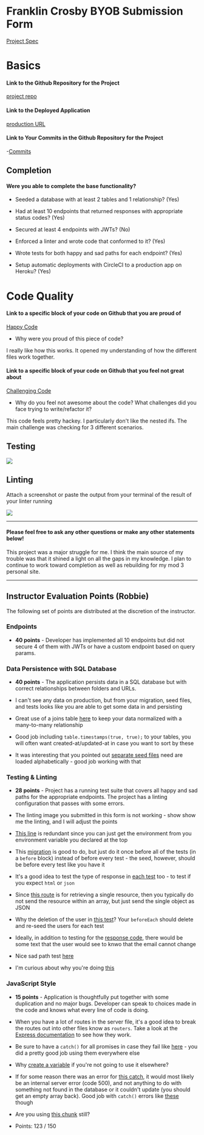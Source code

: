 # Franklin Crosby BYOB Submission Form

[Project Spec](http://frontend.turing.io/projects/build-your-own-backend.html)

# Basics

#### Link to the Github Repository for the Project
[project repo](https://github.com/Obleo33/byob.git)

#### Link to the Deployed Application
[production URL](https://fcbyob.herokuapp.com/)

#### Link to Your Commits in the Github Repository for the Project

-[Commits](https://github.com/Obleo33/byob/commits/master)

## Completion

#### Were you able to complete the base functionality?

* Seeded a database with at least 2 tables and 1 relationship?
(Yes)

* Had at least 10 endpoints that returned responses with appropriate status codes?
(Yes)

* Secured at least 4 endpoints with JWTs?
(No)

* Enforced a linter and wrote code that conformed to it?
(Yes)

* Wrote tests for both happy and sad paths for each endpoint?
(Yes)

* Setup automatic deployments with CircleCI to a production app on Heroku?
(Yes)

# Code Quality

#### Link to a specific block of your code on Github that you are proud of
[Happy Code](https://github.com/Obleo33/byob/blob/master/csv_converter.js#L1-L18)

* Why were you proud of this piece of code?

I really like how this works. It opened my understanding of how the different files work together. 

#### Link to a specific block of your code on Github that you feel not great about
[Challenging Code](https://github.com/Obleo33/byob/blob/master/csv_converter.js#L1-L18)

* Why do you feel not awesome about the code? What challenges did you face trying to write/refactor it?

This code feels pretty hackey. I particularly don't like the nested ifs. The main challenge was checking for 3 different scenarios. 

## Testing

![](http://i.imgur.com/TcCVSdz.png)

## Linting

Attach a screenshot or paste the output from your terminal of the result of your linter running

![](eslint-config-airbnb-base)

-----

#### Please feel free to ask any other questions or make any other statements below!

This project was a major struggle for me. I think the main source of my trouble was that it shined a light on all the gaps in my knowledge. I plan to continue to work toward completion as well as rebuilding for my mod 3 personal site.

-----

## Instructor Evaluation Points (Robbie)

The following set of points are distributed at the discretion of the instructor.

### Endpoints

* **40 points** - Developer has implemented all 10 endpoints but did not secure 4 of them with JWTs or have a custom endpoint based on query params.

### Data Persistence with SQL Database

* **40 points** - The application persists data in a SQL database but with correct relationships between folders and URLs.

* I can't see any data on production, but from your migration, seed files, and tests looks like you are able to get some data in and persisting
* Great use of a joins table [here](https://github.com/Obleo33/byob/blob/master/db/migrations/20170516144611_initial.js#L36-L43) to keep your data normalized with a many-to-many relationship
* Good job including `table.timestamps(true, true);` to your tables, you will often want created-at/updated-at in case you want to sort by these
* It was interesting that you pointed out [separate seed files](https://github.com/Obleo33/byob/tree/master/db/seeds/test) need are loaded alphabetically - good job working with that

### Testing & Linting

* **28 points** - Project has a running test suite that covers all happy and sad paths for the appropriate endpoints. The project has a linting configuration that passes with some errors.

* The linting image you submitted in this form is not working - show show me the linting, and I will adjust the points
* [This line](https://github.com/Obleo33/byob/blob/master/test/routes.spec.js#L4) is redundant since you can just get the environment from you environment variable you declared at the top
* This [migration](https://github.com/Obleo33/byob/blob/master/test/routes.spec.js#L18) is good to do, but just do it once before all of the tests (in a `before` block) instead of before every test - the seed, however, should be before every test like you have it
* It's a good idea to test the type of response in [each test](https://github.com/Obleo33/byob/blob/master/test/routes.spec.js#L40-L46) too - to test if you expect `html` or `json`
* Since [this route](https://github.com/Obleo33/byob/blob/master/test/routes.spec.js#L92) is for retrieving a single resource, then you typically do not send the resource within an array, but just send the single object as JSON
* Why the deletion of the user in [this test](https://github.com/Obleo33/byob/blob/master/test/routes.spec.js#L166-L170)? Your `beforeEach` should delete and re-seed the users for each test
* Ideally, in addition to testing for the [response code](https://github.com/Obleo33/byob/blob/master/test/routes.spec.js#L203), there would be some text that the user would see to knwo that the email cannot change
* Nice sad path test [here](https://github.com/Obleo33/byob/blob/master/test/routes.spec.js#L332-L342)
* I'm curious about why you're doing [this](https://github.com/Obleo33/byob/blob/master/test/routes.spec.js#L357-L366)

### JavaScript Style

* **15 points** - Application is thoughtfully put together with some duplication and no major bugs. Developer can speak to choices made in the code and knows what every line of code is doing.

* When you have a lot of routes in the server file, it's a good idea to break the routes out into other files know as `routers`. Take a look at the [Express documentation](https://expressjs.com/en/api.html#router) to see how they work.
* Be sure to have a `catch()` for all promises in case they fail like [here](https://github.com/Obleo33/byob/blob/master/server.js#L93) - you did a pretty good job using them everywhere else
* Why [create a variable](https://github.com/Obleo33/byob/blob/master/server.js#L101-L105) if you're not going to use it elsewhere?
* If for some reason there was an error for [this catch](https://github.com/Obleo33/byob/blob/master/server.js#L113), it would most likely be an internal server error (code 500), and not anything to do with something not found in the database or it couldn't update (you should get an empty array back). Good job with `catch()` errors like [these](https://github.com/Obleo33/byob/blob/master/server.js#L158) though
* Are you using [this chunk](https://github.com/Obleo33/byob/blob/master/server.js#L195-L201) still?

- Points: 123 / 150